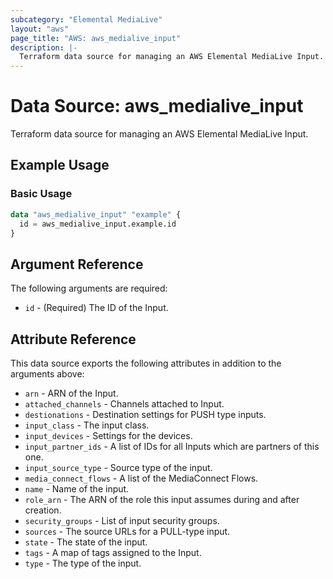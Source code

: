 ```yaml
---
subcategory: "Elemental MediaLive"
layout: "aws"
page_title: "AWS: aws_medialive_input"
description: |-
  Terraform data source for managing an AWS Elemental MediaLive Input.
---
```


# Data Source: aws_medialive_input

Terraform data source for managing an AWS Elemental MediaLive Input.

## Example Usage

### Basic Usage

```terraform
data "aws_medialive_input" "example" {
  id = aws_medialive_input.example.id
}
```

## Argument Reference

The following arguments are required:

* `id` - (Required) The ID of the Input.

## Attribute Reference

This data source exports the following attributes in addition to the arguments above:

* `arn` - ARN of the Input.
* `attached_channels` - Channels attached to Input.
* `destionations` - Destination settings for PUSH type inputs.
* `input_class` - The input class.
* `input_devices` - Settings for the devices.
* `input_partner_ids` - A list of IDs for all Inputs which are partners of this one.
* `input_source_type` - Source type of the input.
* `media_connect_flows` - A list of the MediaConnect Flows.
* `name` - Name of the input.
* `role_arn` - The ARN of the role this input assumes during and after creation.
* `security_groups` - List of input security groups.
* `sources` - The source URLs for a PULL-type input.
* `state` - The state of the input.
* `tags` - A map of tags assigned to the Input.
* `type` - The type of the input.